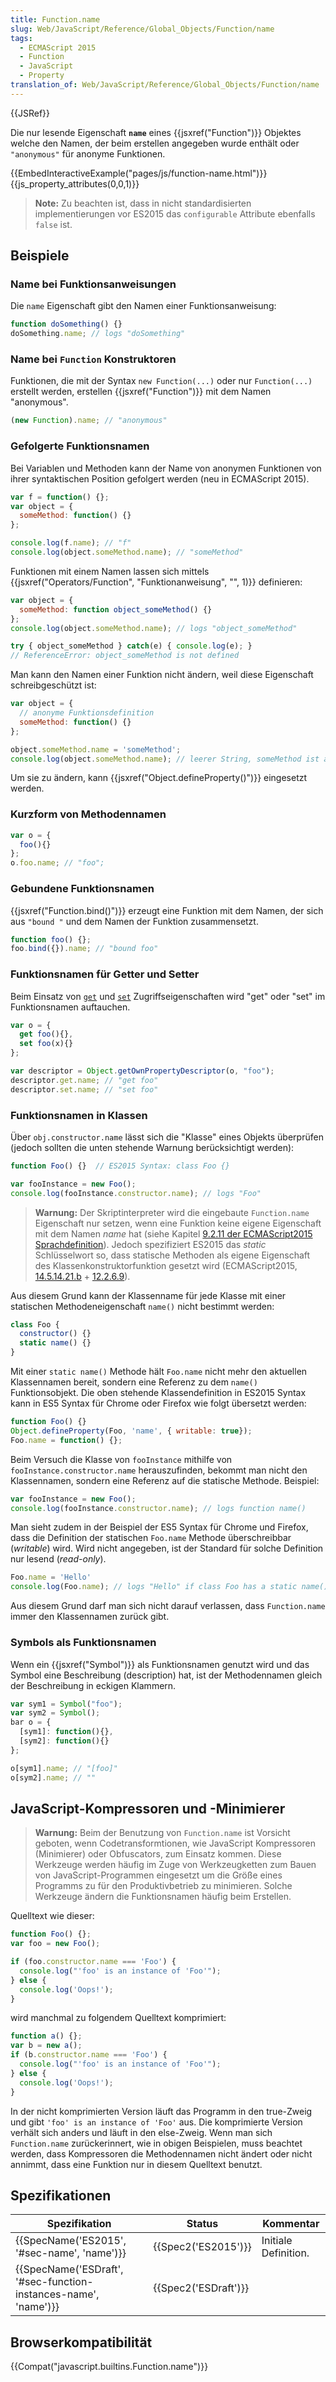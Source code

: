 ```yaml
---
title: Function.name
slug: Web/JavaScript/Reference/Global_Objects/Function/name
tags:
  - ECMAScript 2015
  - Function
  - JavaScript
  - Property
translation_of: Web/JavaScript/Reference/Global_Objects/Function/name
---
```

{{JSRef}}

Die nur lesende Eigenschaft **`name`** eines {{jsxref("Function")}} Objektes welche den Namen, der beim erstellen angegeben wurde enthält oder `"anonymous"` für anonyme Funktionen.

{{EmbedInteractiveExample("pages/js/function-name.html")}}{{js_property_attributes(0,0,1)}}

> **Note:** Zu beachten ist, dass in nicht standardisierten implementierungen vor ES2015 das `configurable` Attribute ebenfalls `false` ist.

## Beispiele

### Name bei Funktionsanweisungen

Die `name` Eigenschaft gibt den Namen einer Funktionsanweisung:

```js
function doSomething() {}
doSomething.name; // logs "doSomething"
```

### Name bei `Function` Konstruktoren

Funktionen, die mit der Syntax `new Function(...)` oder nur `Function(...)` erstellt werden, erstellen {{jsxref("Function")}} mit dem Namen "anonymous".

```js
(new Function).name; // "anonymous"
```

### Gefolgerte Funktionsnamen

Bei Variablen und Methoden kann der Name von anonymen Funktionen von ihrer syntaktischen Position gefolgert werden (neu in ECMAScript 2015).

```js
var f = function() {};
var object = {
  someMethod: function() {}
};

console.log(f.name); // "f"
console.log(object.someMethod.name); // "someMethod"
```

Funktionen mit einem Namen lassen sich mittels {{jsxref("Operators/Function", "Funktionanweisung", "", 1)}} definieren:

```js
var object = {
  someMethod: function object_someMethod() {}
};
console.log(object.someMethod.name); // logs "object_someMethod"

try { object_someMethod } catch(e) { console.log(e); }
// ReferenceError: object_someMethod is not defined
```

Man kann den Namen einer Funktion nicht ändern, weil diese Eigenschaft schreibgeschützt ist:

```js
var object = {
  // anonyme Funktionsdefinition
  someMethod: function() {}
};

object.someMethod.name = 'someMethod';
console.log(object.someMethod.name); // leerer String, someMethod ist anonym
```

Um sie zu ändern, kann {{jsxref("Object.defineProperty()")}} eingesetzt werden.

### Kurzform von Methodennamen

```js
var o = {
  foo(){}
};
o.foo.name; // "foo";
```

### Gebundene Funktionsnamen

{{jsxref("Function.bind()")}} erzeugt eine Funktion mit dem Namen, der sich aus `"bound "` und dem Namen der Funktion zusammensetzt.

```js
function foo() {};
foo.bind({}).name; // "bound foo"
```

### Funktionsnamen für Getter und Setter

Beim Einsatz von [`get`](/de/docs/Web/JavaScript/Reference/Functions/get) und [`set`](/de/docs/Web/JavaScript/Reference/Functions/set) Zugriffseigenschaften wird "get" oder "set" im Funktionsnamen auftauchen.

```js
var o = {
  get foo(){},
  set foo(x){}
};

var descriptor = Object.getOwnPropertyDescriptor(o, "foo");
descriptor.get.name; // "get foo"
descriptor.set.name; // "set foo"
```

### Funktionsnamen in Klassen

Über `obj.constructor.name` lässt sich die "Klasse" eines Objekts überprüfen (jedoch sollten die unten stehende Warnung berücksichtigt werden):

```js
function Foo() {}  // ES2015 Syntax: class Foo {}

var fooInstance = new Foo();
console.log(fooInstance.constructor.name); // logs "Foo"
```

> **Warnung:** Der Skriptinterpreter wird die eingebaute `Function.name` Eigenschaft nur setzen, wenn eine Funktion keine eigene Eigenschaft mit dem Namen _name_ hat (siehe Kapitel [9.2.11 der ECMAScript2015 Sprachdefinition](https://www.ecma-international.org/ecma-262/6.0/#sec-setfunctionname)). Jedoch spezifiziert ES2015 das _static_ Schlüsselwort so, dass statische Methoden als eigene Eigenschaft des Klassenkonstruktorfunktion gesetzt wird (ECMAScript2015, [14.5.14.21.b](https://www.ecma-international.org/ecma-262/6.0/#sec-runtime-semantics-classdefinitionevaluation) + [12.2.6.9](https://www.ecma-international.org/ecma-262/6.0/#sec-object-initializer-runtime-semantics-propertydefinitionevaluation)).

Aus diesem Grund kann der Klassenname für jede Klasse mit einer statischen Methodeneigenschaft `name()` nicht bestimmt werden:

```js
class Foo {
  constructor() {}
  static name() {}
}
```

Mit einer `static name()` Methode hält `Foo.name` nicht mehr den aktuellen Klassennamen bereit, sondern eine Referenz zu dem `name()` Funktionsobjekt. Die oben stehende Klassendefinition in ES2015 Syntax kann in ES5 Syntax für Chrome oder Firefox wie folgt übersetzt werden:

```js
function Foo() {}
Object.defineProperty(Foo, 'name', { writable: true});
Foo.name = function() {};
```

Beim Versuch die Klasse von `fooInstance` mithilfe von `fooInstance.constructor.name` herauszufinden, bekommt man nicht den Klassennamen, sondern eine Referenz auf die statische Methode. Beispiel:

```js
var fooInstance = new Foo();
console.log(fooInstance.constructor.name); // logs function name()
```

Man sieht zudem in der Beispiel der ES5 Syntax für Chrome und Firefox, dass die Definition der statischen `Foo.name` Methode überschreibbar (_writable_) wird. Wird nicht angegeben, ist der Standard für solche Definition nur lesend (_read-only_).

```js
Foo.name = 'Hello'
console.log(Foo.name); // logs "Hello" if class Foo has a static name() property but "Foo" if not.
```

Aus diesem Grund darf man sich nicht darauf verlassen, dass `Function.name` immer den Klassennamen zurück gibt.

### Symbols als Funktionsnamen

Wenn ein {{jsxref("Symbol")}} als Funktionsnamen genutzt wird und das Symbol eine Beschreibung (description) hat, ist der Methodennamen gleich der Beschreibung in eckigen Klammern.

```js
var sym1 = Symbol("foo");
var sym2 = Symbol();
bar o = {
  [sym1]: function(){},
  [sym2]: function(){}
};

o[sym1].name; // "[foo]"
o[sym2].name; // ""
```

## JavaScript-Kompressoren und -Minimierer

> **Warnung:** Beim der Benutzung von `Function.name` ist Vorsicht geboten, wenn Codetransformtionen, wie JavaScript Kompressoren (Minimierer) oder Obfuscators, zum Einsatz kommen. Diese Werkzeuge werden häufig im Zuge von Werkzeugketten zum Bauen von JavaScript-Programmen eingesetzt um die Größe eines Programms zu für den Produktivbetrieb zu minimieren. Solche Werkzeuge ändern die Funktionsnamen häufig beim Erstellen.

Quelltext wie dieser:

```js
function Foo() {};
var foo = new Foo();

if (foo.constructor.name === 'Foo') {
  console.log("'foo' is an instance of 'Foo'");
} else {
  console.log('Oops!');
}
```

wird manchmal zu folgendem Quelltext komprimiert:

```js
function a() {};
var b = new a();
if (b.constructor.name === 'Foo') {
  console.log("'foo' is an instance of 'Foo'");
} else {
  console.log('Oops!');
}
```

In der nicht komprimierten Version läuft das Programm in den true-Zweig und gibt `'foo' is an instance of 'Foo'` aus. Die komprimierte Version verhält sich anders und läuft in den else-Zweig. Wenn man sich `Function.name` zurückerinnert, wie in obigen Beispielen, muss beachtet werden, dass Kompressoren die Methodennamen nicht ändert oder nicht annimmt, dass eine Funktion nur in diesem Quelltext benutzt.

## Spezifikationen

| Spezifikation                                                                        | Status                       | Kommentar            |
| ------------------------------------------------------------------------------------ | ---------------------------- | -------------------- |
| {{SpecName('ES2015', '#sec-name', 'name')}}                             | {{Spec2('ES2015')}}     | Initiale Definition. |
| {{SpecName('ESDraft', '#sec-function-instances-name', 'name')}} | {{Spec2('ESDraft')}} |                      |

## Browserkompatibilität

{{Compat("javascript.builtins.Function.name")}}
